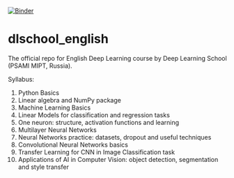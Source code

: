 [![Binder](https://notebooks.gesis.org/binder/badge_logo.svg)](https://notebooks.gesis.org/binder/v2/gh/DLSchool/dlschool_english/master)

# dlschool_english

The official repo for English Deep Learning course by Deep Learning School (PSAMI MIPT, Russia).

Syllabus:

1. Python Basics
2. Linear algebra and NumPy package
3. Machine Learning Basics
4. Linear Models for classification and regression tasks
5. One neuron: structure, activation functions and learning
6. Multilayer Neural Networks
7. Neural Networks practice: datasets, dropout and useful techniques
8. Convolutional Neural Networks basics
9. Transfer Learning for CNN in Image Classification task
10. Applications of AI in Computer Vision: object detection, segmentation and style transfer
